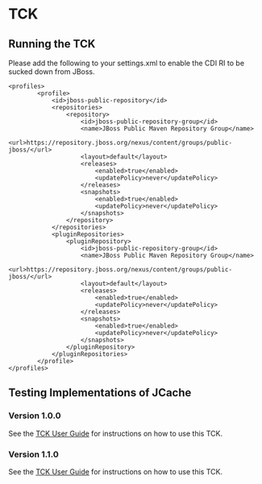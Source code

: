 # TCK

## Running the TCK

Please add the following to your settings.xml to enable the CDI RI to be sucked down from JBoss.


```
<profiles>
        <profile>
            <id>jboss-public-repository</id>
            <repositories>
                <repository>
                    <id>jboss-public-repository-group</id>
                    <name>JBoss Public Maven Repository Group</name>
                    <url>https://repository.jboss.org/nexus/content/groups/public-jboss/</url>
                    <layout>default</layout>
                    <releases>
                        <enabled>true</enabled>
                        <updatePolicy>never</updatePolicy>
                    </releases>
                    <snapshots>
                        <enabled>true</enabled>
                        <updatePolicy>never</updatePolicy>
                    </snapshots>
                </repository>
            </repositories>
            <pluginRepositories>
                <pluginRepository>
                    <id>jboss-public-repository-group</id>
                    <name>JBoss Public Maven Repository Group</name>
                    <url>https://repository.jboss.org/nexus/content/groups/public-jboss/</url>
                    <layout>default</layout>
                    <releases>
                        <enabled>true</enabled>
                        <updatePolicy>never</updatePolicy>
                    </releases>
                    <snapshots>
                        <enabled>true</enabled>
                        <updatePolicy>never</updatePolicy>
                    </snapshots>
                </pluginRepository>
            </pluginRepositories>
        </profile>
</profiles>
```

## Testing Implementations of JCache

### Version 1.0.0
See the [TCK User Guide](https://docs.google.com/document/d/1w3Ugj_oEqjMlhpCkGQOZkd9iPf955ZWHAVdZzEwYYdU/edit?usp=sharing)
for instructions on how to use this TCK.

### Version 1.1.0
See the [TCK User Guide](https://docs.google.com/document/d/1m8d1Z44IFGAd20bXEvT2G--vWXbxaJctk16M2rmbM24/edit#)
for instructions on how to use this TCK.

